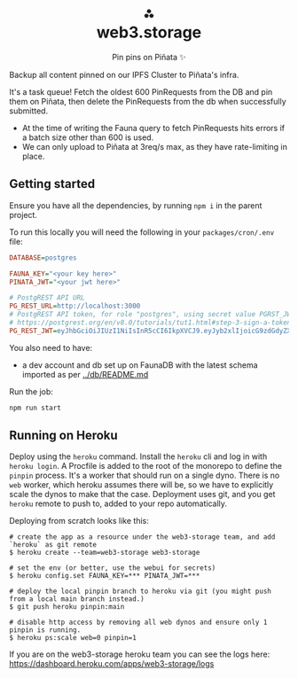 <h1 align="center">⁂<br/>web3.storage</h1>
<p align="center">Pin pins on Piñata ✨</p>

Backup all content pinned on our IPFS Cluster to Piñata's infra.

It's a task queue! Fetch the oldest 600 PinRequests from the DB and pin them on Piñata, then delete the PinRequests from the db when successfully submitted.
- At the time of writing the Fauna query to fetch PinRequests hits errors if a batch size other than 600 is used.
- We can only upload to Piñata at 3req/s max, as they have rate-limiting in place.

## Getting started

Ensure you have all the dependencies, by running `npm i` in the parent project.

To run this locally you will need the following in your `packages/cron/.env` file:

```ini
DATABASE=postgres

FAUNA_KEY="<your key here>"
PINATA_JWT="<your jwt here>"

# PostgREST API URL
PG_REST_URL=http://localhost:3000
# PostgREST API token, for role "postgres", using secret value PGRST_JWT_SECRET from './postgres/docker/docker-compose.yml'
# https://postgrest.org/en/v8.0/tutorials/tut1.html#step-3-sign-a-token
PG_REST_JWT=eyJhbGciOiJIUzI1NiIsInR5cCI6IkpXVCJ9.eyJyb2xlIjoicG9zdGdyZXMifQ.oM0SXF31Vs1nfwCaDxjlczE237KcNKhTpKEYxMX-jEU
```

You also need to have:

- a dev account and db set up on FaunaDB with the latest schema imported as per [../db/README.md](../db/README.md)

Run the job:

```sh
npm run start
```

## Running on Heroku

Deploy using the `heroku` command. Install the `heroku` cli and log in with `heroku login`. A Procfile is added to the root of the monorepo to define the `pinpin` process. It's a worker that should run on a single dyno. There is no `web` worker, which heroku assumes there will be, so we have to explicitly scale the dynos to make that the case. Deployment uses git, and you get `heroku` remote to push to, added to your repo automatically.

Deploying from scratch looks like this:

```console
# create the app as a resource under the web3-storage team, and add `heroku` as git remote
$ heroku create --team=web3-storage web3-storage

# set the env (or better, use the webui for secrets)
$ heroku config.set FAUNA_KEY=*** PINATA_JWT=***

# deploy the local pinpin branch to heroku via git (you might push from a local main branch instead.)
$ git push heroku pinpin:main

# disable http access by removing all web dynos and ensure only 1 pinpin is running.
$ heroku ps:scale web=0 pinpin=1
```

If you are on the web3-storage heroku team you can see the logs here: https://dashboard.heroku.com/apps/web3-storage/logs

